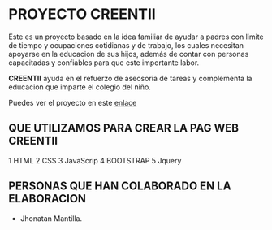 # PROYECTO CREENTII

Este es un proyecto basado en la idea familiar de ayudar a padres con limite de tiempo y ocupaciones cotidianas y de trabajo, los cuales necesitan apoyarse  en la educacion de sus hijos, además de contar con personas capacitadas y confiables para que este importante labor.

__CREENTII__ ayuda en el refuerzo de aseosoria de tareas y complementa la educacion que imparte el colegio del niño.

Puedes ver el proyecto en este [enlace](https://jhonatan121286.github.io/ACTIVIDAD_CREENTII/.)

## QUE  UTILIZAMOS PARA CREAR LA PAG WEB CREENTII

1 HTML
2 CSS
3 JavaScrip
4 BOOTSTRAP
5 Jquery 


## PERSONAS QUE HAN COLABORADO EN LA ELABORACION 


- Jhonatan Mantilla.